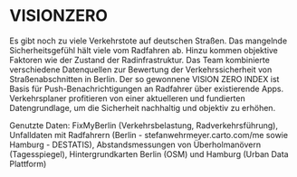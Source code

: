# VISIONZERO

Es gibt noch zu viele Verkehrstote auf deutschen Straßen. Das mangelnde Sicherheitsgefühl hält viele vom Radfahren ab. Hinzu kommen objektive Faktoren wie der Zustand der Radinfrastruktur. Das Team kombinierte verschiedene Datenquellen zur Bewertung der Verkehrssicherheit von Straßenabschnitten in Berlin. Der so gewonnene VISION ZERO INDEX ist Basis für Push-Benachrichtigungen an Radfahrer über existierende Apps. Verkehrsplaner profitieren von einer aktuelleren und fundierten Datengrundlage, um die Sicherheit nachhaltig und objektiv zu erhöhen.

Genutzte Daten: FixMyBerlin (Verkehrsbelastung, Radverkehrsführung), Unfalldaten mit Radfahrern (Berlin - stefanwehrmeyer.carto.com/me sowie Hamburg - DESTATIS), Abstandsmessungen von Überholmanövern (Tagesspiegel), Hintergrundkarten Berlin (OSM) und Hamburg (Urban Data Plattform)